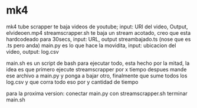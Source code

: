 # mk4
mk4
tube scrapper te baja videos de youtube; input: URl del video, Output, elvideoen.mp4
streamscrapper.sh te baja un stream acotado, creo que esta hardcodeado para 30secs, input: URL, output streambajado.ts 
(nose que es .ts pero anda)
main.py es lo que hace la movidita, input: ubicacion del video, output: log.csv

main.sh es un script de bash para ejecutar todo, esta hecho por la mitad, la idea es que primero ejecute streamscrapper por x tiempo despues mande ese
archivo a main.py y ponga a bajar otro, finalmente que sume todos los log.csv y que corra todo eso por y cantidad de tiempo

para la proxima version:
   conectar main.py con streamscrapper.sh
   terminar main.sh
 
